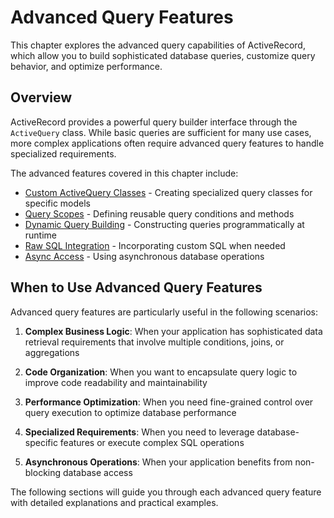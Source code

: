 # Advanced Query Features

This chapter explores the advanced query capabilities of ActiveRecord, which allow you to build sophisticated database queries, customize query behavior, and optimize performance.

## Overview

ActiveRecord provides a powerful query builder interface through the `ActiveQuery` class. While basic queries are sufficient for many use cases, more complex applications often require advanced query features to handle specialized requirements.

The advanced features covered in this chapter include:

- [Custom ActiveQuery Classes](custom_activequery_classes.md) - Creating specialized query classes for specific models
- [Query Scopes](query_scopes.md) - Defining reusable query conditions and methods
- [Dynamic Query Building](dynamic_query_building.md) - Constructing queries programmatically at runtime
- [Raw SQL Integration](raw_sql_integration.md) - Incorporating custom SQL when needed
- [Async Access](async_access.md) - Using asynchronous database operations

## When to Use Advanced Query Features

Advanced query features are particularly useful in the following scenarios:

1. **Complex Business Logic**: When your application has sophisticated data retrieval requirements that involve multiple conditions, joins, or aggregations

2. **Code Organization**: When you want to encapsulate query logic to improve code readability and maintainability

3. **Performance Optimization**: When you need fine-grained control over query execution to optimize database performance

4. **Specialized Requirements**: When you need to leverage database-specific features or execute complex SQL operations

5. **Asynchronous Operations**: When your application benefits from non-blocking database access

The following sections will guide you through each advanced query feature with detailed explanations and practical examples.